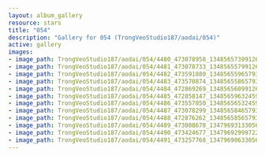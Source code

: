 ```yaml
---
layout: album_gallery
resource: stars
title: "054"
description: "Gallery for 054 (TrongVeoStudio187/aodai/054)"
active: gallery
images:
- image_path: TrongVeoStudio187/aodai/054/4480_473078958_1348565739912646_7857996972250222746_n.jpg
- image_path: TrongVeoStudio187/aodai/054/4481_473078733_1348565579912662_9076256257893463186_n.jpg
- image_path: TrongVeoStudio187/aodai/054/4482_473591880_1348565596579327_9157546968121647685_n.jpg
- image_path: TrongVeoStudio187/aodai/054/4483_473570874_1348565586579328_4434505314301462397_n.jpg
- image_path: TrongVeoStudio187/aodai/054/4484_472869269_1348565609912659_4022239525839094804_n.jpg
- image_path: TrongVeoStudio187/aodai/054/4485_472858147_1348565963245957_2351007801836260058_n.jpg
- image_path: TrongVeoStudio187/aodai/054/4486_473557850_1348565653245988_7667647008780939059_n.jpg
- image_path: TrongVeoStudio187/aodai/054/4487_473078299_1348565846579302_4381924795786378045_n.jpg
- image_path: TrongVeoStudio187/aodai/054/4488_472876262_1348565856579301_114721246029848016_n.jpg
- image_path: TrongVeoStudio187/aodai/054/4489_473008678_1347969313305622_1364407404518401987_n.jpg
- image_path: TrongVeoStudio187/aodai/054/4490_473424677_1347969299972290_1695218299192617648_n.jpg
- image_path: TrongVeoStudio187/aodai/054/4491_473257768_1347969063305647_1107363243219054268_n.jpg
---
```

